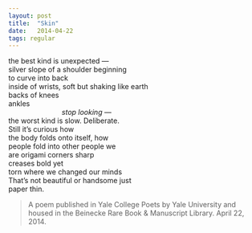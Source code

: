 ```yaml
---
layout: post
title:  "Skin"
date:   2014-04-22
tags: regular
---
```


the best kind is unexpected —  
silver slope of a shoulder beginning  
to curve into back  
inside of wrists, soft but shaking like earth  
backs of knees  
ankles  
&nbsp;&nbsp;&nbsp;&nbsp;&nbsp;&nbsp;&nbsp;&nbsp;&nbsp;&nbsp;&nbsp;&nbsp;&nbsp;&nbsp;&nbsp;&nbsp;&nbsp;&nbsp;&nbsp;&nbsp;&nbsp;&nbsp;&nbsp;&nbsp;&nbsp;&nbsp; *stop looking* —  
the worst kind is slow. Deliberate.  
Still it’s curious how  
the body folds onto itself, how  
people fold into other people we  
are origami corners sharp  
creases bold yet  
torn where we changed our minds  
That’s not beautiful or handsome just  
paper thin.

>A poem published in Yale College Poets by Yale University and housed in the Beinecke Rare Book & Manuscript Library. April 22, 2014.